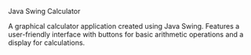 Java Swing Calculator

A graphical calculator application created using Java Swing. Features a user-friendly interface with buttons for basic arithmetic operations and a display for calculations.

